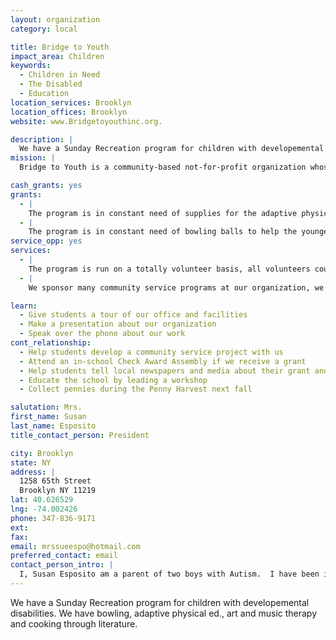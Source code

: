 ```yaml
---
layout: organization
category: local

title: Bridge to Youth
impact_area: Children
keywords: 
  - Children in Need
  - The Disabled
  - Education
location_services: Brooklyn
location_offices: Brooklyn
website: www.Bridgetoyouthinc.org.

description: |
  We have a Sunday Recreation program for children with developemental disabilities.  We have bowling, adaptive physical ed., art and music therapy and cooking through literature.
mission: |
  Bridge to Youth is a community-based not-for-profit organization whose purpose is to develop programs to serve the social, physical, and cultural needs of young people and their families. Its programs are intended for, but not limited to, the youth of the borough of Brooklyn.

cash_grants: yes
grants: 
  - |
    The program is in constant need of supplies for the adaptive physical ed. program, $100.00 would buy 5 soccer balls .
  - |
    The program is in constant need of bowling balls to help the younger children learn to ball and to learn turn taking, $500.00 would buy 8 bowling balls.
service_opp: yes
services: 
  - |
    The program is run on a totally volunteer basis, all volunteers could donate their time to be a one to one assistant to any of the disabled children.
  - |
    We sponsor many community service programs at our organization, we the volunteers receive credit for working with any of our disabled children during their activities.

learn: 
  - Give students a tour of our office and facilities
  - Make a presentation about our organization
  - Speak over the phone about our work
cont_relationship: 
  - Help students develop a community service project with us
  - Attend an in-school Check Award Assembly if we receive a grant
  - Help students tell local newspapers and media about their grant and/or project with us
  - Educate the school by leading a workshop
  - Collect pennies during the Penny Harvest next fall

salutation: Mrs.
first_name: Susan
last_name: Esposito
title_contact_person: President

city: Brooklyn
state: NY
address: |
  1258 65th Street  
  Brooklyn NY 11219
lat: 40.626529
lng: -74.002426
phone: 347-836-9171
ext: 
fax: 
email: mrssueespo@hotmail.com
preferred_contact: email
contact_person_intro: |
  I, Susan Esposito am a parent of two boys with Autism.  I have been involved in this organization for five years and have met and helped many families with children with developmental disabilities.  It gives me great pleasure to offer this proram to them.
---
```

We have a Sunday Recreation program for children with developemental disabilities.  We have bowling, adaptive physical ed., art and music therapy and cooking through literature.